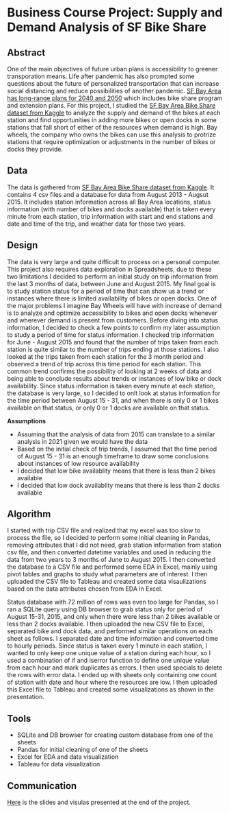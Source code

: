 # Business Course Project: Supply and Demand Analysis of SF Bike Share

## Abstract
One of the main objectives of future urban plans is accessibility to greener transporation means. Life after pandemic has also prompted some questions about the future of personalized transportation that can increase social distancing and reduce possibilities of another pandemic. [SF Bay Area has long-range plans for 2040 and 2050](https://mtc.ca.gov/planning/long-range-planning) which includes bike share program and extension plans. For this project, I studied the [SF Bay Area Bike Share dataset from Kaggle](https://www.kaggle.com/benhamner/sf-bay-area-bike-share) to analyze the supply and demand of the bikes at each station and find opportunities in adding more bikes or open docks in some stations that fall short of either of the resources when demand is high. Bay wheels, the company who owns the bikes can use this analysis to protrize stations that require optimization or adjustments in the number of bikes or docks they provide.


## Data
The data is gathered from [SF Bay Area Bike Share dataset from Kaggle](https://www.kaggle.com/benhamner/sf-bay-area-bike-share). It contains 4 csv files and a database for data from August 2013 - Augsut 2015. It includes station information across all Bay Area locations, status information (with number of bikes and docks available) that is taken every minute from each station, trip information with start and end stations and date and time of the trip, and weather data for those two years.


## Design
The data is very large and quite difficult to process on a personal computer. This project also requires data exploration in Spreadsheets, due to these two limitations I decided to perform an initial study on trip information from the last 3 months of data, between June and August 2015. My final goal is to study station status for a period of time that can show us a trend or instances where there is limited availability of bikes or open docks. One of the major problems I imagine Bay Wheels will have with increase of demand is to analyze and optimize accessibility to bikes and open docks whenever and wherever demand is present from customers. 
Before diving into status information, I decided to check a few points to confirm my later assumption to study a period of time for status information. I checked trip information for June - August 2015 and found that the number of trips taken from each station is quite similar to the number of trips ending at those stations. I also looked at the trips taken from each station for the 3 month period and observed a trend of trip across this time period for each station. This common trend confirms the possibility of looking at 2 weeks of data and being able to conclude results about trends or instances of low bike or dock availability.
Since status information is taken every minute at each station, the database is very large, so I decided to onlt look at status information for the time period between August 15 - 31, and when there is only 0 or 1 bikes available on that status, or only 0 or 1 docks are available on that status.

**Assumptions**
- Assuming that the analysis of data from 2015 can translate to a similar analysis in 2021 given we would have the data
- Based on the initial check of trip trends, I assumed that the time period of August 15 - 31 is an enough timeframe to draw some conclusions about instances of low resource availability
- I decided that low bike availablity means that there is less than 2 bikes available
- I decided that low dock availablity means that there is less than 2 docks available


## Algorithm
I started with trip CSV file and realized that my excel was too slow to process the file, so I decided to perform some initial cleaning in Pandas, removing attributes that I did not need, grab station information from station csv file, and then converted datetime variables and used in reducing the data from two years to 3 months of June to August 2015. I then converted the database to a CSV file and performed some EDA in Excel, mainly using pivot tables and graphs to study what parameters are of interest. I then uploaded the CSV file to Tableau and created some data visaulizations based on the data attributes chosen from EDA in Excel.

Status database with 72 million of rows was even too large for Pandas, so I ran a SQLite query using DB browser to grab status only for period of August 15-31, 2015, and only when there were less than 2 bikes available or less than 2 docks available. I then uploaded the new CSV file to Excel, separated bike and dock data, and performed similar operations on each sheet as follows. I separated date and time information and converted time to hourly periods. Since status is taken every 1 minute in each station, I wanted to only keep one unique value of a station during each hour, so I used a combination of if and iserror function to define one unique value from each hour and mark duplicates as errors. I then used specials to delete the rows with error data. I ended up with sheets only containing one count of station with date and hour where the resources are low. I then uploaded this Excel file to Tableau and created some visualizations as shown in the presentation.


## Tools
- SQLite and DB browser for creating custom database from one of the sheets
- Pandas for initial cleaning of one of the sheets
- Excel for EDA and data visualization
- Tableau for data visualization

## Communication
[Here](https://github.com/atrinsarmadi/Metis_Projects/tree/main/Business) is the slides and visulas presented at the end of the project.
